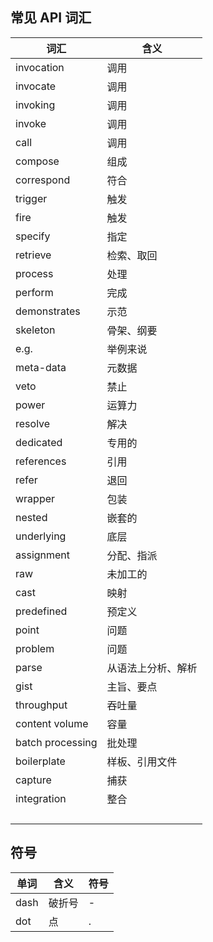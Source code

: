 ## 常见 API 词汇



| 词汇             | 含义               |
| ---------------- | ------------------ |
| invocation       | 调用               |
| invocate         | 调用               |
| invoking         | 调用               |
| invoke           | 调用               |
| call             | 调用               |
| compose          | 组成               |
| correspond       | 符合               |
| trigger          | 触发               |
| fire             | 触发               |
| specify          | 指定               |
| retrieve         | 检索、取回         |
| process          | 处理               |
| perform          | 完成               |
| demonstrates     | 示范               |
| skeleton         | 骨架、纲要         |
| e.g.             | 举例来说           |
| meta-data        | 元数据             |
| veto             | 禁止               |
| power            | 运算力             |
| resolve          | 解决               |
| dedicated        | 专用的             |
| references       | 引用               |
| refer            | 退回               |
| wrapper          | 包装               |
| nested           | 嵌套的             |
| underlying       | 底层               |
| assignment       | 分配、指派         |
| raw              | 未加工的           |
| cast             | 映射               |
| predefined       | 预定义             |
| point            | 问题               |
| problem          | 问题               |
| parse            | 从语法上分析、解析 |
| gist             | 主旨、要点         |
| throughput       | 吞吐量             |
| content volume   | 容量               |
| batch processing | 批处理             |
| boilerplate      | 样板、引用文件     |
| capture          | 捕获               |
| integration      | 整合               |
|                  |                    |
|                  |                    |
|                  |                    |
|                  |                    |



## 符号


| 单词 | 含义   | 符号 |
| ---- | ------ | ---- |
| dash | 破折号 | -    |
| dot  | 点     | .    |

